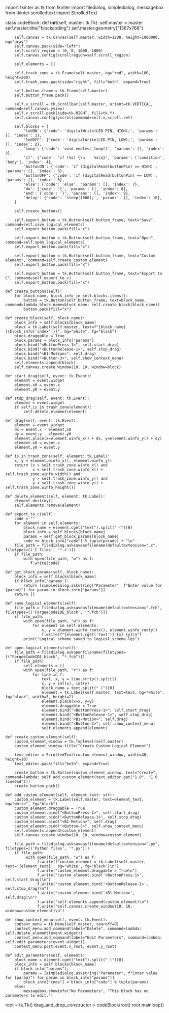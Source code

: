 import tkinter as tk
from tkinter import filedialog, simpledialog, messagebox
from tkinter.scrolledtext import ScrolledText

class codeBlock:
    def __init__(self, master: tk.Tk):
        self.master = master
        self.master.title("blockcoding")
        self.master.geometry("1367x768")

        self.canvas = tk.Canvas(self.master, width=1200, height=1000000, bg="gray")
        self.canvas.pack(side="left")
        self.scroll_region = (0, 0, 1000, 1000)
        self.canvas.config(scrollregion=self.scroll_region)
        
        self.elements = []

        self.trash_zone = tk.Frame(self.master, bg="red", width=100, height=200)
        self.trash_zone.pack(side="right", fill="both", expand=True)
        
        self.button_frame = tk.Frame(self.master)
        self.button_frame.pack()

        self.v_scroll = tk.Scrollbar(self.master, orient=tk.VERTICAL, command=self.canvas.yview)
        self.v_scroll.pack(side=tk.RIGHT, fill=tk.Y)
        self.canvas.config(yscrollcommand=self.v_scroll.set)
        
        self.blocks = {
            'ledON': {'code': 'digitalWrite(LED_PIN, HIGH);', 'params': [], 'index': 1},
            'ledOFF': {'code': 'digitalWrite(LED_PIN, LOW);', 'params': [], 'index': 2},
            'loop': {'code': 'void endless_loop()', 'params': [], 'index': 3},
            'if': {'code': 'if (%s) {\n    %s\n}', 'params': ['condition', 'body'], 'index': 4},
            'buttonON': {'code': 'if (digitalRead(buttonPin) == HIGH)', 'params': [], 'index': 5},
            'buttonOFF': {'code': 'if (digitalRead(buttonPin) == LOW)', 'params': [], 'index': 6},
            'else': {'code': 'else', 'params': [], 'index': 7},
            'do': {'code': '{', 'params': [], 'index': 8},
            'end': {'code': '}', 'params': [], 'index': 9},
            'delay': {'code': 'sleep(1000);', 'params': [], 'index': 10},
        }
        
        self.create_buttons()

        self.export_button = tk.Button(self.button_frame, text="Save", command=self.save_logical_elements)
        self.export_button.pack(fill="x")

        self.export_button = tk.Button(self.button_frame, text="Open", command=self.open_logical_elements)
        self.export_button.pack(fill="x")

        self.export_button = tk.Button(self.button_frame, text="Custom element", command=self.create_custom_element)
        self.export_button.pack(fill="x")

        self.export_button = tk.Button(self.button_frame, text="Export to C", command=self.export_to_c)
        self.export_button.pack(fill="x")

    def create_buttons(self):
        for block_name, block_info in self.blocks.items():
            button = tk.Button(self.button_frame, text=block_name, command=lambda block_name=block_name: self.create_block(block_name))
            button.pack(fill="x")

    def create_block(self, block_name):
        block_info = self.blocks[block_name]
        block = tk.Label(self.master, text=f"{block_name} ({block_info['index']})", bg="white", fg="black")
        block.draggable = True
        block.params = block_info['params']
        block.bind("<ButtonPress-1>", self.start_drag)
        block.bind("<ButtonRelease-1>", self.stop_drag)
        block.bind("<B1-Motion>", self.drag)
        block.bind("<Button-3>", self.show_context_menu)
        self.elements.append(block)
        self.canvas.create_window(10, 10, window=block)

    def start_drag(self, event: tk.Event):
        element = event.widget
        element.x0 = event.x
        element.y0 = event.y

    def stop_drag(self, event: tk.Event):
        element = event.widget
        if self.is_in_trash_zone(element):
            self.delete_element(element)

    def drag(self, event: tk.Event):
        element = event.widget
        dx = event.x - element.x0
        dy = event.y - element.y0
        element.place(x=element.winfo_x() + dx, y=element.winfo_y() + dy)
        element.x0 = event.x
        element.y0 = event.y

    def is_in_trash_zone(self, element: tk.Label):
        x, y = element.winfo_x(), element.winfo_y()
        return (x > self.trash_zone.winfo_x() and
                x < self.trash_zone.winfo_x() + self.trash_zone.winfo_width() and
                y > self.trash_zone.winfo_y() and
                y < self.trash_zone.winfo_y() + self.trash_zone.winfo_height())

    def delete_element(self, element: tk.Label):
        element.destroy()
        self.elements.remove(element)

    def export_to_c(self):
        code = ""
        for element in self.elements:
            block_name = element.cget("text").split(" (")[0]
            block_info = self.blocks[block_name]
            params = self.get_block_params(block_name)
            code += block_info["code"] % tuple(params) + "\n"
        file_path = filedialog.asksaveasfilename(defaultextension=".c", filetypes=[('C files', '*.c')])
        if file_path:
            with open(file_path, "w") as f:
               f.write(code)

    def get_block_params(self, block_name):
        block_info = self.blocks[block_name]
        if block_info['params']:
            return [simpledialog.askstring("Parameter", f"Enter value for {param}") for param in block_info["params"]]
        return []

    def save_logical_elements(self):
        file_path = filedialog.asksaveasfilename(defaultextension=".fcb", filetypes=[('ForgeeCodeIDE_block', '*.fcb')])
        if file_path:
            with open(file_path, "w") as f:
                for element in self.elements:
                    x, y = element.winfo_rootx(), element.winfo_rooty()
                    f.write(f"{element.cget('text')} {x} {y}\n")
            print("Logical scheme saved to logical_scheme.lgs")

    def open_logical_elements(self):
        file_path = filedialog.askopenfilename(filetypes=[("ForgeeCodeIDE_block", "*.fcb")])
        if file_path:
            self.elements = []
            with open(file_path, "r") as f:
                for line in f:
                    text, x, y = line.strip().split()
                    x, y = int(x), int(y)
                    block_name = text.split(" (")[0]
                    element = tk.Label(self.master, text=text, bg="white", fg="black", width=5, height=2)
                    element.place(x=x, y=y)
                    element.draggable = True
                    element.bind("<ButtonPress-1>", self.start_drag)
                    element.bind("<ButtonRelease-1>", self.stop_drag)
                    element.bind("<B1-Motion>", self.drag)
                    element.bind("<Button-3>", self.show_context_menu)
                    self.elements.append(element)

    def create_custom_element(self):
        custom_element_window = tk.Toplevel(self.master)
        custom_element_window.title("Create Custom Logical Element")

        text_editor = ScrolledText(custom_element_window, width=40, height=10)
        text_editor.pack(fill="both", expand=True)

        create_button = tk.Button(custom_element_window, text="Create", command=lambda: self.add_custom_element(text_editor.get("1.0", "1.0 lineend")))
        create_button.pack()

    def add_custom_element(self, element_text: str):
        custom_element = tk.Label(self.master, text=element_text, bg="white", fg="black")
        custom_element.draggable = True
        custom_element.bind("<ButtonPress-1>", self.start_drag)
        custom_element.bind("<ButtonRelease-1>", self.stop_drag)
        custom_element.bind("<B1-Motion>", self.drag)
        custom_element.bind("<Button-3>", self.show_context_menu)
        self.elements.append(custom_element)
        self.canvas.create_window(10, 10, window=custom_element)

        file_path = filedialog.asksaveasfilename(defaultextension=".py", filetypes=[('Python files', '*.py')])
        if file_path:
             with open(file_path, "w") as f:
                  f.write(f"custom_element = tk.Label(self.master, text='{element_text}', bg='white', fg='black')\n")
                  f.write("custom_element.draggable = True\n")
                  f.write("custom_element.bind('<ButtonPress-1>', self.start_drag)\n")
                  f.write("custom_element.bind('<ButtonRelease-1>', self.stop_drag)\n")
                  f.write("custom_element.bind('<B1-Motion>', self.drag)\n")
                  f.write("self.elements.append(custom_element)\n")
                  f.write("self.canvas.create_window(10, 10, window=custom_element)\n")

    def show_context_menu(self, event: tk.Event):
        context_menu = tk.Menu(self.master, tearoff=0)
        context_menu.add_command(label="Delete", command=lambda: self.delete_element(event.widget))
        context_menu.add_command(label="Edit Parameters", command=lambda: self.edit_parameters(event.widget))
        context_menu.post(event.x_root, event.y_root)

    def edit_parameters(self, element):
        block_name = element.cget("text").split(" (")[0]
        block_info = self.blocks[block_name]
        if block_info["params"]:
            params = [simpledialog.askstring("Parameter", f"Enter value for {param}") for param in block_info["params"]]
            block_info["code"] = block_info["code"] % tuple(params)
        else:
            messagebox.showinfo("No Parameters", "This block has no parameters to edit.")

root = tk.Tk()
drag_and_drop_constructor = codeBlock(root)
root.mainloop()
